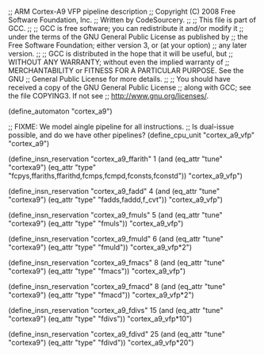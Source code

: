 ;; ARM Cortex-A9 VFP pipeline description
;; Copyright (C) 2008 Free Software Foundation, Inc.
;; Written by CodeSourcery.
;;
;; This file is part of GCC.
;;
;; GCC is free software; you can redistribute it and/or modify it
;; under the terms of the GNU General Public License as published by
;; the Free Software Foundation; either version 3, or (at your option)
;; any later version.
;;
;; GCC is distributed in the hope that it will be useful, but
;; WITHOUT ANY WARRANTY; without even the implied warranty of
;; MERCHANTABILITY or FITNESS FOR A PARTICULAR PURPOSE.  See the GNU
;; General Public License for more details.
;;
;; You should have received a copy of the GNU General Public License
;; along with GCC; see the file COPYING3.  If not see
;; <http://www.gnu.org/licenses/>.

(define_automaton "cortex_a9")

;; FIXME: We model aingle pipeline for all instructions.
;; Is dual-issue possible, and do we have other pipelines?
(define_cpu_unit "cortex_a9_vfp" "cortex_a9")

(define_insn_reservation "cortex_a9_ffarith" 1
 (and (eq_attr "tune" "cortexa9")
      (eq_attr "type" "fcpys,ffariths,ffarithd,fcmps,fcmpd,fconsts,fconstd"))
 "cortex_a9_vfp")

(define_insn_reservation "cortex_a9_fadd" 4
 (and (eq_attr "tune" "cortexa9")
      (eq_attr "type" "fadds,faddd,f_cvt"))
 "cortex_a9_vfp")

(define_insn_reservation "cortex_a9_fmuls" 5
 (and (eq_attr "tune" "cortexa9")
      (eq_attr "type" "fmuls"))
 "cortex_a9_vfp")

(define_insn_reservation "cortex_a9_fmuld" 6
 (and (eq_attr "tune" "cortexa9")
      (eq_attr "type" "fmuld"))
 "cortex_a9_vfp*2")

(define_insn_reservation "cortex_a9_fmacs" 8
 (and (eq_attr "tune" "cortexa9")
      (eq_attr "type" "fmacs"))
 "cortex_a9_vfp")

(define_insn_reservation "cortex_a9_fmacd" 8
 (and (eq_attr "tune" "cortexa9")
      (eq_attr "type" "fmacd"))
 "cortex_a9_vfp*2")

(define_insn_reservation "cortex_a9_fdivs" 15
 (and (eq_attr "tune" "cortexa9")
      (eq_attr "type" "fdivs"))
 "cortex_a9_vfp*10")

(define_insn_reservation "cortex_a9_fdivd" 25
 (and (eq_attr "tune" "cortexa9")
      (eq_attr "type" "fdivd"))
 "cortex_a9_vfp*20")
